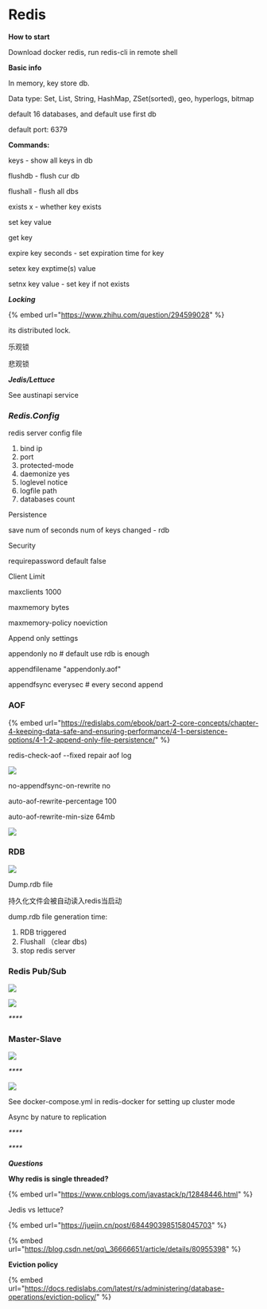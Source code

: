 # Redis

**How to start**

Download docker redis, run redis-cli in remote shell

**Basic info**

In memory, key store db.

Data type: Set, List, String, HashMap, ZSet\(sorted\), geo, hyperlogs, bitmap

default 16 databases, and default use first db

default port: 6379

**Commands:**

keys - show all keys in db

flushdb - flush cur db

flushall - flush all dbs

exists x - whether key exists

set key value

get key

expire key seconds - set expiration time for key

setex key exptime\(s\) value

setnx key value - set key if not exists



_**Locking**_

{% embed url="https://www.zhihu.com/question/294599028" %}

its distributed lock.

乐观锁

悲观锁



_**Jedis/Lettuce**_

See austinapi service



### _**Redis.Config**_

redis server config file

1. bind ip
2. port 
3. protected-mode
4. daemonize yes
5. loglevel notice
6. logfile path
7. databases count



Persistence

save num of seconds num of keys changed - rdb

Security

requirepassword default false

Client Limit

maxclients 1000

maxmemory bytes

maxmemory-policy noeviction

Append only settings

appendonly no \# default use rdb is enough

appendfilename "appendonly.aof"

appendfsync everysec \# every second append





### AOF

{% embed url="https://redislabs.com/ebook/part-2-core-concepts/chapter-4-keeping-data-safe-and-ensuring-performance/4-1-persistence-options/4-1-2-append-only-file-persistence/" %}

redis-check-aof --fixed             repair aof log

![](../../../../.gitbook/assets/image%20%2813%29.png)

no-appendfsync-on-rewrite no

auto-aof-rewrite-percentage 100

auto-aof-rewrite-min-size 64mb

![](../../../../.gitbook/assets/image%20%2811%29.png)



### RDB

![](../../../../.gitbook/assets/image%20%289%29.png)

Dump.rdb file

持久化文件会被自动读入redis当启动

dump.rdb file generation time:

1. RDB triggered
2. Flushall （clear dbs\)
3. stop redis server



### Redis Pub/Sub

![](../../../../.gitbook/assets/image%20%2812%29.png)

![](../../../../.gitbook/assets/image%20%2815%29.png)

_\*\*\*\*_

### Master-Slave

![](../../../../.gitbook/assets/image%20%2810%29.png)

_\*\*\*\*_

![](../../../../.gitbook/assets/image%20%2814%29.png)

See docker-compose.yml in redis-docker for setting up cluster mode

Async by nature to replication

_\*\*\*\*_

_\*\*\*\*_

_**Questions**_

**Why redis is single threaded?**

{% embed url="https://www.cnblogs.com/javastack/p/12848446.html" %}

Jedis vs lettuce?

{% embed url="https://juejin.cn/post/6844903985158045703" %}

{% embed url="https://blog.csdn.net/qq\_36666651/article/details/80955398" %}



**Eviction policy**

{% embed url="https://docs.redislabs.com/latest/rs/administering/database-operations/eviction-policy/" %}





